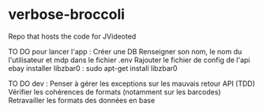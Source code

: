 # verbose-broccoli
Repo that hosts the code for JVideoted

TO DO pour lancer l'app :
Créer une DB
Renseigner son nom, le nom du l'utilisateur et mdp dans le fichier .env
Rajouter le fichier de config de l'api ebay
installer libzbar0 : sudo apt-get install libzbar0


TO DO dev :
Penser à gérer les exceptions sur les mauvais retour API (TDD)
Vérifier les cohérences de formats (notamment sur les barcodes)
Retravailler les formats des données en base
